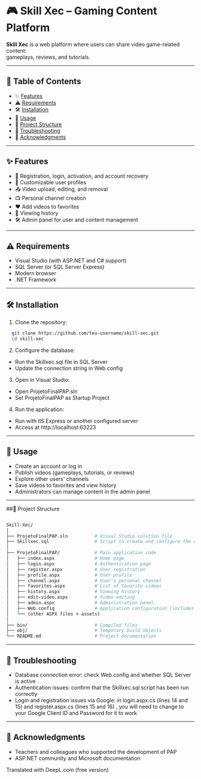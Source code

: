 # 🎮 Skill Xec – Gaming Content Platform

**Skill Xec** is a web platform where users can share video game-related content:  
gameplays, reviews, and tutorials.  

---

## 📑 Table of Contents
- ✨ [Features](#-features)  
- ⚠️ [Requirements](#️-requirements)  
- 🛠️ [Installation](#-installation)  
- 🚀 [Usage](#-usage)  
- 📂 [Project Structure](#-project-structure)  
- 🔧 [Troubleshooting](#-troubleshooting)  
- 🙏 [Acknowledgments](#-acknowledgments)  

---

## ✨ Features
- 👤 Registration, login, activation, and account recovery  
- 📝 Customizable user profiles  
- 📤 Video upload, editing, and removal  
- 📺 Personal channel creation  
- ❤️ Add videos to favorites  
- 📜 Viewing history  
- 🛠️ Admin panel for user and content management  

---

## ⚠️ Requirements
- Visual Studio (with ASP.NET and C# support)  
- SQL Server (or SQL Server Express)  
- Modern browser  
- .NET Framework

---

## 🛠️ Installation
1. Clone the repository:
```bash
  git clone https://github.com/teu-username/skill-xec.git
  cd skill-xec
```
2. Configure the database:

- Run the Skillxec.sql file in SQL Server
- Update the connection string in Web.config

3. Open in Visual Studio:

- Open ProjetoFinalPAP.sln
- Set ProjetoFinalPAP as Startup Project

4. Run the application:

- Run with IIS Express or another configured server
- Access at http://localhost:63223
  
---

## 🚀 Usage

- Create an account or log in
- Publish videos (gameplays, tutorials, or reviews)
- Explore other users' channels
- Save videos to favorites and view history
- Administrators can manage content in the admin panel

---

##📂 Project Structure
```bash

Skill-Xec/
│
├── ProjetoFinalPAP.sln          # Visual Studio solution file
├── Skillxec.sql                 # Script to create and configure the database
│
├── ProjetoFinalPAP/             # Main application code
│   ├── index.aspx               # Home page
│   ├── login.aspx               # Authentication page
│   ├── register.aspx            # User registration
│   ├── profile.aspx             # User profile
│   ├── channel.aspx             # User's personal channel
│   ├── favorites.aspx           # List of favorite videos
│   ├── history.aspx             # Viewing history
│   ├── edit-video.aspx          # Video editing
│   ├── admin.aspx               # Administration panel
│   ├── Web.config               # Application configuration (includes connection string)
│   └── (other ASPX files + assets)
│
├── bin/                         # Compiled files
├── obj/                         # Temporary build objects
└── README.md                    # Project documentation
```

---

## 🔧 Troubleshooting
- Database connection error: check Web.config and whether SQL Server is active
- Authentication issues: confirm that the Skillxec.sql script has been run correctly
- Login and registration issues via Google: in login.aspx.cs (lines 14 and 15) and register.aspx.cs (lines 15 and 16) , you will need to change to your Google Client ID and Password for it to work

---

## 🙏 Acknowledgments
- Teachers and colleagues who supported the development of PAP
- ASP.NET community and Microsoft documentation




Translated with DeepL.com (free version)
